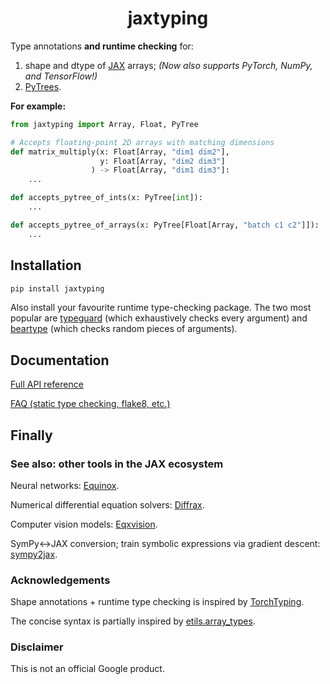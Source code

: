 <h1 align="center">jaxtyping</h1>

Type annotations **and runtime checking** for:

1. shape and dtype of [JAX](https://github.com/google/jax) arrays; *(Now also supports PyTorch, NumPy, and TensorFlow!)*
2. [PyTrees](https://jax.readthedocs.io/en/latest/pytrees.html).


**For example:**
```python
from jaxtyping import Array, Float, PyTree

# Accepts floating-point 2D arrays with matching dimensions
def matrix_multiply(x: Float[Array, "dim1 dim2"],
                    y: Float[Array, "dim2 dim3"]
                  ) -> Float[Array, "dim1 dim3"]:
    ...

def accepts_pytree_of_ints(x: PyTree[int]):
    ...

def accepts_pytree_of_arrays(x: PyTree[Float[Array, "batch c1 c2"]]):
    ...
```

## Installation

```bash
pip install jaxtyping
```

Also install your favourite runtime type-checking package. The two most popular are [typeguard](https://github.com/agronholm/typeguard) (which exhaustively checks every argument) and [beartype](https://github.com/beartype/beartype) (which checks random pieces of arguments).

## Documentation

[Full API reference](./API.md)

[FAQ (static type checking, flake8, etc.)](./FAQ.md)

## Finally

### See also: other tools in the JAX ecosystem

Neural networks: [Equinox](https://github.com/patrick-kidger/equinox).

Numerical differential equation solvers: [Diffrax](https://github.com/patrick-kidger/diffrax).

Computer vision models: [Eqxvision](https://github.com/paganpasta/eqxvision).

SymPy<->JAX conversion; train symbolic expressions via gradient descent: [sympy2jax](https://github.com/google/sympy2jax).

### Acknowledgements

Shape annotations + runtime type checking is inspired by [TorchTyping](https://github.com/patrick-kidger/torchtyping).

The concise syntax is partially inspired by [etils.array_types](https://github.com/google/etils/tree/main/etils/array_types).

### Disclaimer

This is not an official Google product.
